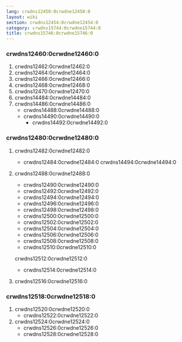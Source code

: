 ```yaml
---
lang: crwdns12450:0crwdne12450:0
layout: wiki
section: crwdns12454:0crwdne12454:0
category: crwdns15744:0crwdne15744:0
title: crwdns15746:0crwdne15746:0
---
```


### crwdns12460:0crwdne12460:0
1. crwdns12462:0crwdne12462:0
1. crwdns12464:0crwdne12464:0
1. crwdns12466:0crwdne12466:0
1. crwdns12468:0crwdne12468:0
1. crwdns12470:0crwdne12470:0
1. crwdns14484:0crwdne14484:0
1. crwdns14486:0crwdne14486:0
   - crwdns14488:0crwdne14488:0
   - crwdns14490:0crwdne14490:0
      - crwdns14492:0crwdne14492:0

### crwdns12480:0crwdne12480:0
1. crwdns12482:0crwdne12482:0
   - crwdns12484:0crwdne12484:0 crwdns14494:0crwdne14494:0

1. crwdns12488:0crwdne12488:0
   - crwdns12490:0crwdne12490:0
   - crwdns12492:0crwdne12492:0
   - crwdns12494:0crwdne12494:0
   - crwdns12496:0crwdne12496:0
   - crwdns12498:0crwdne12498:0
   - crwdns12500:0crwdne12500:0
   - crwdns12502:0crwdne12502:0
   - crwdns12504:0crwdne12504:0
   - crwdns12506:0crwdne12506:0
   - crwdns12508:0crwdne12508:0
   - crwdns12510:0crwdne12510:0

   crwdns12512:0crwdne12512:0
      - crwdns12514:0crwdne12514:0
1. crwdns12516:0crwdne12516:0

### crwdns12518:0crwdne12518:0
1. crwdns12520:0crwdne12520:0
   - crwdns12522:0crwdne12522:0
1. crwdns12524:0crwdne12524:0
   - crwdns12526:0crwdne12526:0
   - crwdns12528:0crwdne12528:0
